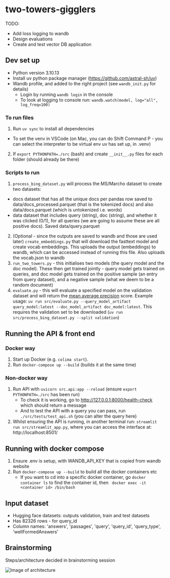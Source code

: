 # two-towers-gigglers
TODO: 
- Add loss logging to wandb
- Design evaluations
- Create and test vector DB application
## Dev set up
- Python version 3.10.13
- Install uv python package manager (https://github.com/astral-sh/uv)
- Wandb profile, and added to the right project (see `wandb_init.py` for details)
    - Login by running `wandb login` in the console
    - To look at logging to console run: `wandb.watch(model, log="all", log_freq=100)`

### To run files
1. Run `uv sync` to install all dependencies
- To set the venv in VSCode (on Mac, you can do Shift Command P - you can select the interpreter to be virtual env uv has set up, in .venv) 
2. If `export PYTHONPATH=./src` (bash) and create `__init__.py` files for each folder (should already be there)

### Scripts to run
1. `process_bing_dataset.py` will process the MS/Marcho dataset to create two datasets: 
- docs dataset that has all the unique docs per pandas row saved to data/docs_processed.parquet (that is the tokenized docs) and also data/docs.parquet (which is untokenized i.e. words)
- data dataset that includes query (string), doc (string), and whether it was clicked (0/1), for all queries (we are going to assume these are all positive docs). Saved data/query.parquet
2. (Optional - since the outputs are saved to wandb and those are used later) `create_embeddings.py` that will download the fasttext model and create vocab embeddings. This uploads the output (embeddings) to wandb, which can be accessed instead of running this file. Also uploads the vocab.json to wandb
3. `run_two_towers.py` - this initialises two models (the query model and the doc model). These then get trained jointly - query model gets trained on queries, and doc model gets trained on the positive sample (an entry from query dataset), and a negative sample (what we deem to be a random document)
4. `evaluate.py` - this will evaluate a specified model on the validation dataset and will return the [mean average precision](https://en.wikipedia.org/wiki/Evaluation_measures_(information_retrieval)#Mean_average_precision) score. Example usage: `uv run src/evaluate.py --query_model_artifact query_model:latest --doc_model_artifact doc_model:latest`. This requires the validation set to be downloaded (`uv run src/process_bing_dataset.py --split validation`)

## Running the API & front end
### Docker way
1. Start up Docker (e.g. `colima start`). 
2. Run `docker-compose up --build` (builds it at the same time)
### Non-docker way
1. Run API with `uvicorn src.api:app --reload` (ensure `export PYTHONPATH=./src` has been run)
    - To check it is working, go to http://127.0.0.1:8000/health-check which should return a message
    - And to test the API with a query you can pass, run `./src/tests/test_api.sh` (you can alter the query here)
2. Whilst ensuring the API is running, in another terminal run: `streamlit run src/streamlit_app.py`, where you can access the interface at: http://localhost:8501/

## Running with docker compose
1. Ensure .env is setup, with WANDB_API_KEY that is copied from wandb website
2. Run `docker-compose up --build` to build all the docker containers etc
    - If you want to cd into a specific docker container, go `docker container ls` to find the container id, then ` docker exec -it <container id> /bin/bash`

## Input dataset
- Hugging face datasets: outputs validation, train and test datasets
- Has 82326 rows - for query_id
- Column names: 'answers', 'passages', 'query', 'query_id', 'query_type', 'wellFormedAnswers'


## Brainstorming
Steps/architecture decided in brainstorming session

![Image of architecture](https://github.com/user-attachments/assets/9713a5dc-d4bc-445e-a6fb-79a0049e9265)